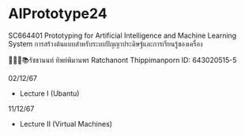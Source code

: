 # AIPrototype24
SC664401 Prototyping for Artificial Intelligence and Machine Learning System การสร้างต้นแบบสําหรับระบบปัญญาประดิษฐ์และการเรียนรู้ของเครื่อง

👨🏻‍🎓📚รัชชานนท์ ทิพย์พิมานพร Ratchanont Thippimanporn ID: 643020515-5

02/12/67
- Lecture I (Ubantu)

11/12/67
- Lecture II (Virtual Machines)
